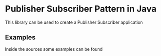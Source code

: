 # Publisher Subscriber Pattern in Java

This library can be used to create a Publisher Subscriber application

## Examples
Inside the sources some examples can be found
